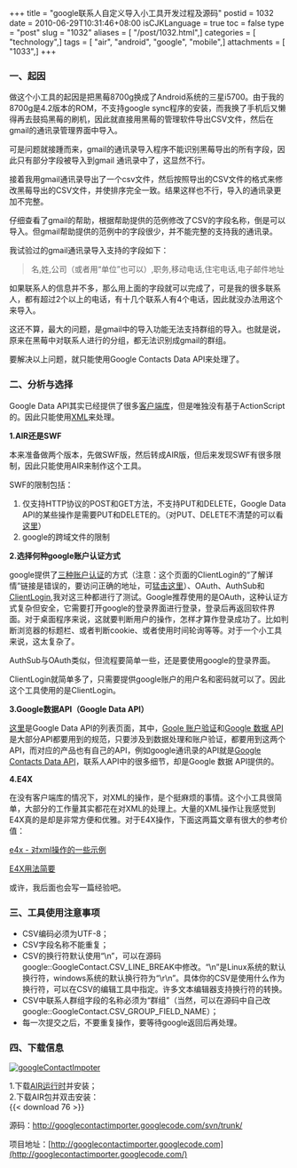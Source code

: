 +++
title = "google联系人自定义导入小工具开发过程及源码"
postid = 1032
date = 2010-06-29T10:31:46+08:00
isCJKLanguage = true
toc = false
type = "post"
slug = "1032"
aliases = [ "/post/1032.html",]
categories = [ "technology",]
tags = [ "air", "android", "google", "mobile",]
attachments = [ "1033",]
+++


### 一、起因

做这个小工具的起因是把黑莓8700g换成了Android系统的三星i5700。由于我的8700g是4.2版本的ROM，不支持google
sync程序的安装，而我换了手机后又懒得再去鼓捣黑莓的刷机，因此就直接用黑莓的管理软件导出CSV文件，然后在gmail的通讯录管理界面中导入。

可是问题就接踵而来，gmail的通讯录导入程序不能识别黑莓导出的所有字段，因此只有部分字段被导入到gmail
通讯录中了，这显然不行。

接着我用gmail通讯录导出了一个csv文件，然后按照导出的CSV文件的格式来修改黑莓导出的CSV文件，并使排序完全一致。结果这样也不行，导入的通讯录更加不完整。

仔细查看了gmail的帮助，根据帮助提供的范例修改了CSV的字段名称，倒是可以导入。但gmail帮助提供的范例中的字段很少，并不能完整的支持我的通讯录。

我试验过的gmail通讯录导入支持的字段如下：<!--more-->

> 名,姓,公司（或者用“单位”也可以）,职务,移动电话,住宅电话,电子邮件地址

如果联系人的信息并不多，那么用上面的字段就可以完成了，可是我的很多联系人，都有超过2个以上的电话，有十几个联系人有4个电话，因此就没办法用这个来导入。

这还不算，最大的问题，是gmail中的导入功能无法支持群组的导入。也就是说，原来在黑莓中对联系人进行的分组，都无法识别成gmail的群组。

要解决以上问题，就只能使用Google Contacts Data API来处理了。

### 二、分析与选择

Google Data
API其实已经提供了很多[客户端库](http://code.google.com/intl/zh-CN/apis/gdata/docs/client-libraries.html "google api client library")，但是唯独没有基于ActionScript的。因此只能使用[XML](http://code.google.com/intl/zh-CN/apis/contacts/docs/3.0/developers_guide_protocol.html)来处理。

**1.AIR还是SWF**

本来准备做两个版本，先做SWF版，然后转成AIR版，但后来发现SWF有很多限制，因此只能使用AIR来制作这个工具。

SWF的限制包括：

1.  仅支持HTTP协议的POST和GET方法，不支持PUT和DELETE，Google Data
    API的某些操作是需要PUT和DELETE的。（对PUT、DELETE不清楚的可以看[这里](http://blog.csdn.net/gideal_wang/archive/2009/07/02/4316691.aspx)）
2.  google的跨域文件的限制

**2.选择何种google账户认证方式**

google提供了[三种账户认证](http://code.google.com/intl/zh-CN/apis/accounts/)的方式（注意：这个页面的ClientLogin的“了解详情”链接是错误的，要访问正确的地址，可[猛击这里](http://code.google.com/intl/zh-CN/apis/gdata/docs/auth/clientlogin.html)）、OAuth、AuthSub和[ClientLogin](http://code.google.com/intl/zh-CN/apis/gdata/docs/auth/clientlogin.html),我对这三种都进行了测试。Google推荐使用的是OAuth，这种认证方式复杂但安全，它需要打开google的登录界面进行登录，登录后再返回软件界面。对于桌面程序来说，这就要判断用户的操作，怎样才算作登录成功了。比如判断浏览器的标题栏、或者判断cookie、或者使用时间轮询等等。对于一个小工具来说，这太复杂了。

AuthSub与OAuth类似，但流程要简单一些，还是要使用google的登录界面。

ClientLogin就简单多了，只需要提供google账户的用户名和密码就可以了。因此这个工具使用的是ClientLogin。

**3.Google数据API（Google Data API）**

[这里](http://code.google.com/intl/zh-CN/more/)是Google Data
API的列表页面，其中，[Goole
账户验证](http://code.google.com/apis/accounts/)和[Google 数据
API](http://code.google.com/apis/gdata/)是大部分API都要用到的规范，只要涉及到数据处理和账户验证，都要用到这两个API，而对应的产品也有自己的API，例如google通讯录的API就是[Google
Contacts Data
API](http://code.google.com/intl/zh-CN/apis/contacts/)，联系人API中的很多细节，却是Google
数据 API提供的。

**4.E4X**

在没有客户端库的情况下，对XML的操作，是个挺麻烦的事情。这个小工具很简单，大部分的工作量其实都花在对XML的处理上。大量的XML操作让我感觉到E4X真的是却是非常方便和优雅。对于E4X操作，下面这两篇文章有很大的参考价值：

[e4x -
对xml操作的一些示例](http://www.nshen.net/blog/article.asp?id=462)

[E4X用法简要](http://sban.biz/223)

或许，我后面也会写一篇经验吧。

### 三、工具使用注意事项

-   CSV编码必须为UTF-8；
-   CSV字段名称不能重复；
-   CSV的换行符默认使用“\\n”，可以在源码google::GoogleContact.CSV\_LINE\_BREAK中修改。“\\n”是Linux系统的默认换行符，windows系统的默认换行符为“\\r\\n”。具体你的CSV是使用什么作为换行符，可以在CSV的编辑工具中指定。许多文本编辑器支持换行符的转换。
-   CSV中联系人群组字段的名称必须为“群组”（当然，可以在源码中自己改google::GoogleContact.CSV\_GROUP\_FIELD\_NAME）；
-   每一次提交之后，不要重复操作，要等待google返回后再处理。

### 四、下载信息

[![](/uploads/2010/06/googleContactImpoter.png "googleContactImpoter")](/uploads/2010/06/googleContactImpoter.png)

1.下载[AIR运行时](http://get.adobe.com/air)并安装；  
2.下载AIR包并双击安装：  
{{< download 76 >}}

源码：<http://googlecontactimporter.googlecode.com/svn/trunk/>

项目地址：[http://googlecontactimporter.googlecode.com](http://googlecontactimporter.googlecode.com/)

